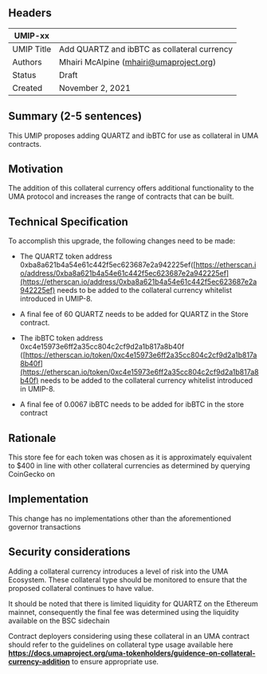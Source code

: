 ## Headers
| UMIP-xx    |                                     |
|------------|-------------------------------------|
| UMIP Title | Add  QUARTZ and ibBTC as collateral currency    |
| Authors    | Mhairi McAlpine (mhairi@umaproject.org)       |
| Status     | Draft                               |
| Created    | November 2, 2021                    |

  
  

## Summary (2-5 sentences)  
  

This UMIP proposes adding  QUARTZ and ibBTC for use as collateral in UMA contracts.  


## Motivation  
  

The addition of this collateral currency offers additional functionality to the UMA protocol and increases the range of contracts that can be built.  
  

## Technical Specification  
  

To accomplish this upgrade, the following changes need to be made:  
  

- The  QUARTZ token  address 0xba8a621b4a54e61c442f5ec623687e2a942225ef([https://etherscan.io/address/0xba8a621b4a54e61c442f5ec623687e2a942225ef](https://etherscan.io/address/0xba8a621b4a54e61c442f5ec623687e2a942225ef) needs to be added to the collateral currency whitelist introduced in UMIP-8.  

-  A final fee of 60 QUARTZ needs to be added for QUARTZ  in the Store contract. 

- The ibBTC token address 0xc4e15973e6ff2a35cc804c2cf9d2a1b817a8b40f ([https://etherscan.io/token/0xc4e15973e6ff2a35cc804c2cf9d2a1b817a8b40f](https://etherscan.io/token/0xc4e15973e6ff2a35cc804c2cf9d2a1b817a8b40f) needs to be added to the collateral currency whitelist introduced in UMIP-8.  

-  A final fee of 0.0067 ibBTC needs to be added for ibBTC in the store contract
  

## Rationale  
  

This store fee for each token was chosen as it is approximately equivalent to $400 in line with other collateral currencies as determined by  querying CoinGecko on <insert date> 
  

## Implementation  
  

This change has no implementations other than the aforementioned governor transactions  
  

## Security considerations  
  

Adding a collateral currency introduces a level of risk into the UMA Ecosystem. These collateral type should be monitored to ensure that the proposed collateral continues to have value.  
  
It should be noted that there is limited liquidity for QUARTZ on the Ethereum mainnet, consequently the final fee was determined using the liquidity available on the BSC sidechain

Contract deployers considering using these collateral in an UMA contract should refer to the guidelines on collateral type usage available here **https://docs.umaproject.org/uma-tokenholders/guidence-on-collateral-currency-addition** to ensure appropriate use.  


